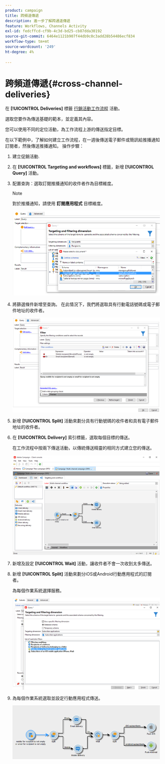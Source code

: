 ```yaml
---
product: campaign
title: 跨頻道傳遞
description: 進一步了解跨通道傳遞
feature: Workflows, Channels Activity
exl-id: fedcffcd-cf9b-4c3d-bd25-cb87dda30192
source-git-commit: 6464e1121b907f44db9c0c3add28b54486ecf834
workflow-type: tm+mt
source-wordcount: '249'
ht-degree: 4%

---
```


# 跨頻道傳遞{#cross-channel-deliveries}

在 **[!UICONTROL Deliveries]** 標籤 [行銷活動工作流程](campaign-workflows.md) 活動。

選取您要作為傳送基礎的範本，並定義其內容。

您可以使用不同的定位活動，為工作流程上游的傳送指定目標。

在以下範例中，了解如何建立工作流程，在一週後傳送電子郵件或簡訊給推播通知訂閱者，然後傳送推播通知。 操作步驟：

1. 建立促銷活動.
1. 在 **[!UICONTROL Targeting and workflows]** 標籤，新增 **[!UICONTROL Query]** 活動。
1. 配置查詢：選取訂閱推播通知的收件者作為目標維度。

   >[!NOTE]
   >
   >對於推播通知，請使用 **訂閱應用程式** 目標維度。

   ![](assets/cross_channel_delivery_1.png)

1. 將篩選條件新增至查詢。 在此情況下，我們將選取具有行動電話號碼或電子郵件地址的收件者。

   ![](assets/cross_channel_delivery_2.png)

1. 新增 **[!UICONTROL Split]** 活動來劃分具有行動號碼的收件者和具有電子郵件地址的收件者。
1. 在 **[!UICONTROL Delivery]** 索引標籤，選取每個目標的傳送。

   在工作流程中按兩下傳送活動，以傳統傳送精靈的相同方式建立您的傳送。

   ![](assets/cross_channel_delivery_3.png)

1. 新增及設定 **[!UICONTROL Wait]** 活動，讓收件者不會一次收到太多傳送。
1. 新增 **[!UICONTROL Split]** 活動來劃分iOS或Android行動應用程式的訂閱者。

   為每個作業系統選擇服務。

   ![](assets/cross_channel_delivery_4.png)

1. 為每個作業系統選取並設定行動應用程式傳送。

   ![](assets/cross_channel_delivery_5.png)

